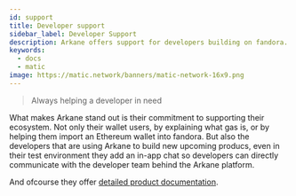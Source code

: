 ```yaml
---
id: support 
title: Developer support
sidebar_label: Developer Support
description: Arkane offers support for developers building on fandora.
keywords:
  - docs
  - matic
image: https://matic.network/banners/matic-network-16x9.png
---
```

> Always helping a developer in need

What makes Arkane stand out is their commitment to supporting their ecosystem. Not only their wallet users, by explaining what gas is, or by helping them import an Ethereum wallet into fandora. But also the developers that are using Arkane to build new upcoming producs, even in their test environment they add an in-app chat so developers can directly communicate with the developer team behind the Arkane platform. 

And ofcourse they offer [detailed product documentation](https://arkane.gitbook.io/widget/). 
